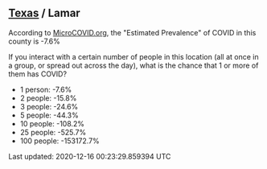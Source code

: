 
## [Texas](/united-states/texas) / Lamar

According to [MicroCOVID.org](http://microcovid.org),
the "Estimated Prevalence" of COVID in this county is -7.6%

If you interact with a certain number of people in this location
(all at once in a group, or spread out across the day), what is the chance that
1 or more of them has COVID?

- 1 person: -7.6%
- 2 people: -15.8%
- 3 people: -24.6%
- 5 people: -44.3%
- 10 people: -108.2%
- 25 people: -525.7%
- 100 people: -153172.7%

Last updated: 2020-12-16 00:23:29.859394 UTC
